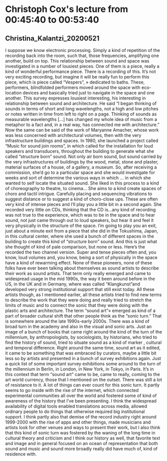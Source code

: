 # Christoph Cox's lecture from 00:45:40 to 00:53:40
## Christina_Kalantzi_20200521
I suppose we know electronic processing. Simply a kind of repetition of the recording back into the room, such that, those frequencies, amplifying one another, build on top. This relationship between sound and space was investigated in a number of lousiest pieces. One of them is a piece, really a kind of wonderful performance piece. There is a recording of this. It’s not very exciting recording, but imagine it will be really fun to perform this piece, which is piece called “Vespers”, » dedicated to baths. These, performers, blindfolded performers moved around the space with eco-location devices and basically tried just to navigate in the space and one another. This survey expresses lousiest interesting, his interesting in relationship between sound and architecture. 
He said “I began thinking of sounds in terms of short and long wavelengths, not a high and low pitches or notes written in time from left to right on a page. Thinking of sounds as measurable wavelengths [...] has changed my whole idea of music from a metaphor to a fact and, in a real way, has connected me with architecture.” Now the same can be said of the work of Maryanne Amacher, whose work was less concerned with architectural volumes, then with the very infrastructure buildings and spaces. In 1980, she launched a project called “Music for sound join rooms”, in which called for the installation for loud speakers and transducers, throughout the building to generate what she called “structure born” sound. Not only air born sound, but sound carried by the very infrastructures of buildings by the wood, metal, stone and plaster, material surfaces of a house, of a gallery, a museum. So, after receiving a commission, she’d go to a particular space and she would investigate for weeks and sort of determine the various ways in which ... in which she wanted to self locate the situated sound. She liked in this process to a kind of choreography to theatre, to cinema... She aims to a kind create spaces of choro and tactil intrigue. Carefully placing and sequencing vibrations to suggest distance or to suggest a kind of choro-close ups. These are often very kind of intense pieces and I’ll play you a little bit in a second again. She recorded very little on CDs, thinking that the CD is…any kind of recording was not true to the experience, which was to be in the space and to hear sound, not just came through out to loud speakers, but hear it and feel it very physically in the structure of the space. I’m going to play you an exit, just about a minute exit from a piece that she did in the Tokushima, Japan, in this cultural center, where she used a bunch of different spaces in the building to create this kind of “structure born” sound. And this is just what she thought of kind of pale comparison, but none or less. Here’s the recorded the two channel version.
Super and tense pieces often and, you know, loud volumes and, you know, being a sort of physically in the space have a kind of rewarming effect.
None of these pioneers, none of these folks have ever been talking about themselves as sound artists to describe their work as sound artists. That term only really emerged and came to widespread usage in the mid 1990s, the way it been around before in the US, in the UK and in Germany, where was called “Klangkunst”and developed very strong institutional support that still exist today. All these artists though, as I mentioned earlier, all these artists tried to find new terms to describe the work that they were doing and really tried to stretch the limits of music and to connect the sonic that they were doing with the plastic arts and architecture. The term “sound art”» emerged as kind of a part of broader cultural shift that other people think as the “sonic turn.” That is somewhere around the late 1990s-early 2000s. There was a kind of broad turn in the academy and also in the visual and sonic arts. Just an image of a bunch of books that came right around the kind of the turn of the millennium, by anthropologists, by sociologists, by historians, who tried to find the history of sound, tried to situate sound as a kind of marker , cultural and temporal difference. Right around the same time, sound art as it edited, it came to be something that was embraced by curators, maybe a little bit less so by artists and presented in a bunch of survey exhibitions again. Just a quick list of some important survey exhibitions some around to the turn of the millennium in Berlin, in London, in New York, in Tokyo, in Paris. It’s in this context that term “sound art” came to be, came to really, coming to the art world currency, those that I mentioned on the outset. There was still a lot of resistance to it. A lot of things can ever count for this sonic turn. It partly seems to go inside with the rise of the internet, which connected experimental communities all over the world and fostered some of kind of awareness of the history that I’ve been presenting. I think the widespread availability of digital tools enabled translations across media, allowed ordinary people to do things that otherwise required big institutional support. I think partly also that demise of the record industry right around 1999-2000 with the rise of apps and other things, made musicians and artists look for other venues and ways to present their work, but I also think that this kind of sonic turn was fostered by the waning of the long time in cultural theory and criticism and I think our history as well, that favorite text and image and in general focused on an ocean of representation that both sound and music and sound more broadly really did have much of, kind of residence with. 

